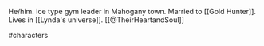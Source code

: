 He/him. Ice type gym leader in Mahogany town. Married to [[Gold Hunter]]. Lives in [[Lynda's universe]]. [[@TheirHeartandSoul]]

#characters 